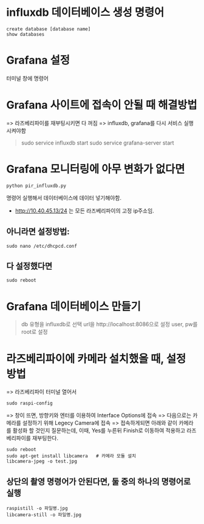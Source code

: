 # influxdb 데이터베이스 생성 명령어
```
create database [database name]
show databases
```

# Grafana 설정
터미널 창에 명령어

# Grafana 사이트에 접속이 안될 때 해결방법
=> 라즈베리파이를 재부팅시키면 다 꺼짐
=> influxdb, grafana를 다시 서비스 실행시켜야함
> sudo service influxdb start
> sudo service grafana-server start

# Grafana 모니터링에 아무 변화가 없다면
```
python pir_influxdb.py
```
명령어 실행해서 데이터베이스에 데이터 넣기해야함.

- http://10.40.45.13/24 는 모든 라즈베리파이의 고정 ip주소임.
## 아니라면 설정방법:
```
sudo nano /etc/dhcpcd.conf
```
## 다 설정했다면
```
sudo reboot
```

# Grafana 데이터베이스 만들기
> db 유형을 influxdb로 선택
> url을 http://localhost:8086으로 설정
> user, pw를 root로 설정


# 라즈베리파이에 카메라 설치했을 때, 설정 방법
=> 라즈베리파이 터미널 열어서
```
sudo raspi-config
```

=> 창이 뜨면, 방향키와 엔터를 이용하여 Interface Options에 접속
=> 다음으로는 카메라를 설정하기 위해 Legecy Camera에 접속
=> 접속하게되면 아래와 같이 카메라를 활성화 할 것인지 질문하는데, 이때, Yes를 누른뒤 Finish로 이동하여 적용하고 라즈베리파이를 재부팅한다.
```
sudo reboot
sudo apt-get install libcamera   # 카메라 모듈 설치
libcamera-jpeg -o test.jpg
```

## 상단의 촬영 명령어가 안된다면, 둘 중의 하나의 명령어로 실행
```
raspistill -o 파일병.jpg
libcamera-still -o 파일명.jpg
```


